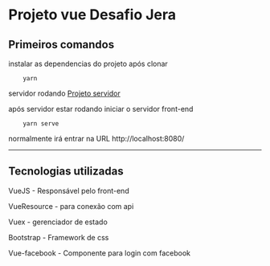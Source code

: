 <h1>Projeto vue Desafio Jera</h1>

## Primeiros comandos

instalar as dependencias do projeto após clonar
    
        yarn 

servidor rodando <a href="https://github.com/vin4h/DesafioJera">Projeto servidor</a>

após servidor estar rodando iniciar o servidor front-end

        yarn serve

normalmente irá entrar na URL http://localhost:8080/

---

## Tecnologias utilizadas

VueJS - Responsável pelo front-end

VueResource - para conexão com api

Vuex - gerenciador de estado

Bootstrap - Framework de css

Vue-facebook - Componente para login com facebook
